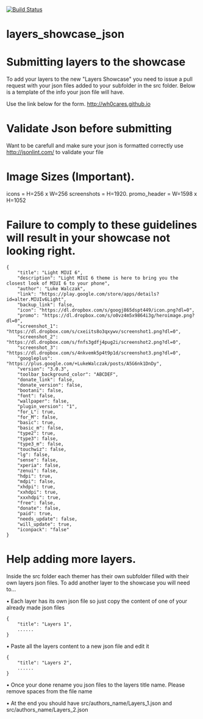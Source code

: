 [![Build Status](https://travis-ci.org/BitSyko/layers_showcase_json.svg?branch=master)](https://travis-ci.org/BitSyko/layers_showcase_json)
# layers_showcase_json
Submitting layers to the showcase
==================================

To add your layers to the new "Layers Showcase" you need to issue a pull request with your json files added to your subfolder in the src folder. Below is a template of the info your json file will have.

Use the link below for the form. http://wh0cares.github.io

Validate Json before submitting
==================================
Want to be carefull and make sure your json is formatted correctly use http://jsonlint.com/ to validate your file

Image Sizes (Important).
=========================
icons = H=256 x W=256
screenshots = H=1920.
promo_header = W=1598 x H=1052

Failure to comply to these guidelines will result in your showcase not looking right.
======================================================================================

    {
        "title": "Light MIUI 6",
        "description": "Light MIUI 6 theme is here to bring you the closest look of MIUI 6 to your phone",
        "author": "Luke Walczak",
        "link": "https://play.google.com/store/apps/details?id=alter.MIUIv6Light",
        "backup_link": false,
        "icon": "https://dl.dropbox.com/s/googj865dspt449/icon.png?dl=0",
        "promo": "https://dl.dropbox.com/s/o0vz4m5x9864i3g/heroimage.png?dl=0",
        "screenshot_1": "https://dl.dropbox.com/s/cxeiits8o3qxywv/screenshot1.png?dl=0",
        "screenshot_2": "https://dl.dropbox.com/s/fnfs3gdfj4pug2i/screenshot2.png?dl=0",
        "screenshot_3": "https://dl.dropbox.com/s/4nkvemk5p4t9p1d/screenshot3.png?dl=0",
        "googleplus": "https://plus.google.com/+LukeWalczak/posts/A5G6nk1DnDy",
        "version": "3.0.3",
        "toolbar_background_color": "ABCDEF",
        "donate_link": false,
        "donate_version": false,
        "bootani": false,
        "font": false,
        "wallpaper": false,
        "plugin_version": "1",
        "for_L": true,
        "for_M": false,
        "basic": true,
        "basic_m": false,
        "type2": true,
        "type3": false,
        "type3_m": false,
        "touchwiz": false,
        "lg": false,
        "sense": false,
        "xperia": false,
        "zenui": false,
        "hdpi": true,
        "mdpi": false,
        "xhdpi": true,
        "xxhdpi": true,
        "xxxhdpi": true,
        "free": false,
        "donate": false,
        "paid": true,
        "needs_update": false,
        "will_update": true,
        "iconpack": "false"
    }
        
Help adding more layers.
======================================================================================
Inside the src folder each themer has their own subfolder filled with their own layers json files. To add another layer to the showcase you will need to...

• Each layer has its own json file so just copy the content of one of your already made json files
        
    {
        "title": "Layers 1",
        ......
    }

•  Paste all the layers content to a new json file and edit it
    
    {
        "title": "Layers 2",
        ......
    }
    
•  Once your done rename you json files to the layers title name. Please remove spaces from the file name

•  At the end you should have src/authors_name/Layers_1.json and src/authors_name/Layers_2.json
